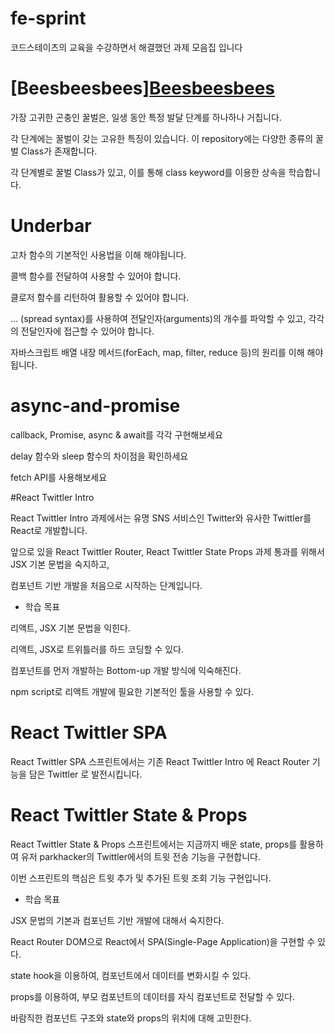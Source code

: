 # fe-sprint
코드스테이츠의 교육을 수강하면서 해결했던 과제 모음집 입니다

# [Beesbeesbees][Beesbeesbees](https://google.com, "google link")
가장 고귀한 곤충인 꿀벌은, 일생 동안 특정 발달 단계를 하나하나 거칩니다.

각 단계에는 꿀벌이 갖는 고유한 특징이 있습니다. 이 repository에는 다양한 종류의 꿀벌 Class가 존재합니다. 

각 단계별로 꿀벌 Class가 있고, 이를 통해 class keyword를 이용한 상속을 학습합니다.

# Underbar
고차 함수의 기본적인 사용법을 이해 해야됩니다.

콜백 함수를 전달하여 사용할 수 있어야 합니다.

클로저 함수를 리턴하여 활용할 수 있어야 합니다.

... (spread syntax)를 사용하여 전달인자(arguments)의 개수를 파악할 수 있고, 각각의 전달인자에 접근할 수 있어야 합니다.

자바스크립트 배열 내장 메서드(forEach, map, filter, reduce 등)의 원리를 이해 해야됩니다.

# async-and-promise

callback, Promise, async & await를 각각 구현해보세요

delay 함수와 sleep 함수의 차이점을 확인하세요

fetch API를 사용해보세요

#React Twittler Intro

React Twittler Intro 과제에서는 유명 SNS 서비스인 Twitter와 유사한 Twittler를 React로 개발합니다. 

앞으로 있을 React Twittler Router, React Twittler State Props 과제 통과를 위해서 JSX 기본 문법을 숙지하고, 

컴포넌트 기반 개발을 처음으로 시작하는 단계입니다.

* 학습 목표

리액트, JSX 기본 문법을 익힌다.

리액트, JSX로 트위틀러를 하드 코딩할 수 있다.

컴포넌트를 먼저 개발하는 Bottom-up 개발 방식에 익숙해진다.

npm script로 리액트 개발에 필요한 기본적인 툴을 사용할 수 있다.

# React Twittler SPA

React Twittler SPA 스프린트에서는 기존 React Twittler Intro 에 React Router 기능을 담은 Twittler 로 발전시킵니다.

# React Twittler State & Props

React Twittler State & Props 스프린트에서는 지금까지 배운 state, props를 활용하여 유저 parkhacker의 Twittler에서의 트윗 전송 기능을 구현합니다. 

이번 스프린트의 핵심은 트윗 추가 및 추가된 트윗 조회 기능 구현입니다.

* 학습 목표

JSX 문법의 기본과 컴포넌트 기반 개발에 대해서 숙지한다.

React Router DOM으로 React에서 SPA(Single-Page Application)을 구현할 수 있다.

state hook을 이용하여, 컴포넌트에서 데이터를 변화시킬 수 있다.

props를 이용하여, 부모 컴포넌트의 데이터를 자식 컴포넌트로 전달할 수 있다.

바람직한 컴포넌트 구조와 state와 props의 위치에 대해 고민한다.



